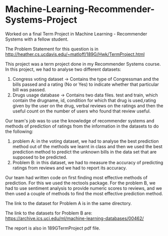 # Machine-Learning-Recommender-Systems-Project
Worked on a final Term Project in Machine Learning - Recommender Systems with a fellow student.

The Problem Statement for this question is in http://heather.cs.ucdavis.edu/~matloff/189G/Hwk/TermProject.html


This project was a term project done in my Recommender Systems course. In this project, we had to analyse two different datasets: 
1) Congress voting dataset -> Contains the type of Congressman and the bills passed and a rating (No or Yes) to indicate whether that particular bill was passed.
2) Drugs usage database -> Contains two data files. test and train, which contain the drugname, id, condition for which that drug is used,rating given by the user on the drug, verbal reviews on the ratings and then the useful count on the number of users who found that review useful.

Our team's job was to use the knowledge of recommender systems and methods of prediction of ratings from the information in the datasets to do the following:

1) problem A: in the voting dataset, we had to analyse the best prediction method out of the methods we learnt in class and then we used the best prediction method to predict the unknown bills in the data set that are supposed to be predicted.
2) Problem B: in this dataset, we had to measure the accuracy of predicting ratings from reviews and we had to report its accuracy.


Our team had written code on first finding most effective methods of prediction. For this we used the rectools package.
For the problem B, we had to use sentiment analysis to provide numeric scores to reviews, and we then used a couple of methods to find the most effective prediction method.

The link to the dataset for Problem A is in the same directory.

The link to the datasets for Problem B are: https://archive.ics.uci.edu/ml/machine-learning-databases/00462/

The report is also in 189GTermProject pdf file.

